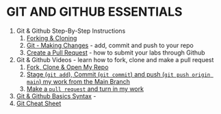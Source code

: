 # GIT AND GITHUB ESSENTIALS



1. Git & Github Step-By-Step Instructions
    1. [Forking & Cloning](./syntax/git-forking-and-cloning.md)
    1. [Git - Making Changes](./syntax/git-making-changes-and-pushing.md) - add, commit and push to your repo
    1. [Create a Pull Request](./syntax/github-pull-request.md) - how to submit your labs through Github
1. Git & Github Videos - learn how to fork, clone and make a pull request
    1. [Fork, Clone & Open My Repo](https://drive.google.com/file/d/1rVmd8MFE-WksI8ce8x6GwOrp3riAe4s7/view?usp=sharing)
    1. [Stage (`git add`), Commit (`git commit`) and push (`git push origin main`) my work from the Main Branch](https://drive.google.com/file/d/1NbbvOQssxUVLHvl24poUaih8H4opVJ_O/view?usp=sharing)
    1. [Make a `pull request` and turn in my work](https://drive.google.com/file/d/1OB50C1v8BYM5SkLh5sTIh-xK5gRs1JL5/view?usp=drive_link)
1. [Git & Github Basics Syntax](./syntax/git-github-basics.md) - 
1. [Git Cheat Sheet](assets)